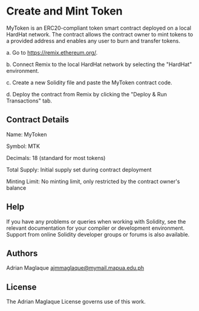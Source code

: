 # Create and Mint Token

MyToken is an ERC20-compliant token smart contract deployed on a local HardHat network. The contract allows the contract owner to mint tokens to a provided address and enables any user to burn and transfer tokens.

a. Go to https://remix.ethereum.org/.

b. Connect Remix to the local HardHat network by selecting the "HardHat" environment.

c. Create a new Solidity file and paste the MyToken contract code.

d. Deploy the contract from Remix by clicking the "Deploy & Run Transactions" tab.

## Contract Details
Name: MyToken

Symbol: MTK

Decimals: 18 (standard for most tokens)

Total Supply: Initial supply set during contract deployment

Minting Limit: No minting limit, only restricted by the contract owner's balance

## Help

If you have any problems or queries when working with Solidity, see the relevant documentation for your compiler or development environment. Support from online Solidity developer groups or forums is also available.

## Authors

Adrian Maglaque
ajmmaglaque@mymail.mapua.edu.ph

## License

The Adrian Maglaque License governs use of this work.

